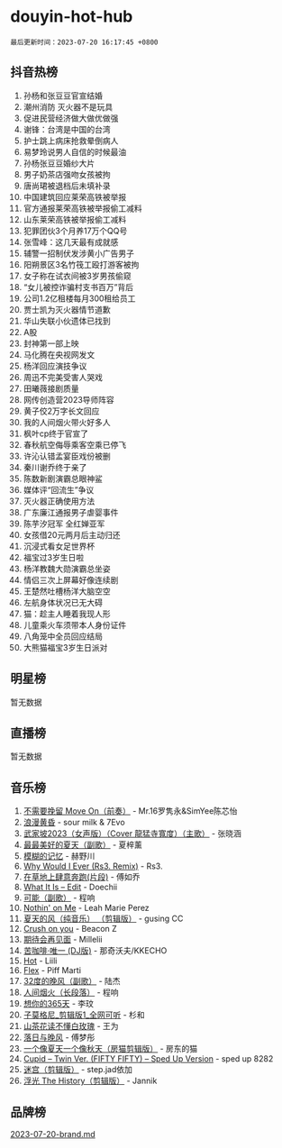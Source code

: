 # douyin-hot-hub

`最后更新时间：2023-07-20 16:17:45 +0800`

## 抖音热榜

1. 孙杨和张豆豆官宣结婚
1. 潮州消防 灭火器不是玩具
1. 促进民营经济做大做优做强
1. 谢锋：台湾是中国的台湾
1. 护士跳上病床抢救晕倒病人
1. 易梦玲说男人自信的时候最油
1. 孙杨张豆豆婚纱大片
1. 男子奶茶店强吻女孩被拘
1. 唐尚珺被退档后未填补录
1. 中国建筑回应莱荣高铁被举报
1. 官方通报莱荣高铁被举报偷工减料
1. 山东莱荣高铁被举报偷工减料
1. 犯罪团伙3个月养17万个QQ号
1. 张雪峰：这几天最有成就感
1. 辅警一招制伏发涉黄小广告男子
1. 阳朔景区3名竹筏工殴打游客被拘
1. 女子称在试衣间被3岁男孩偷窥
1. “女儿被控诈骗村支书百万”背后
1. 公司1.2亿租楼每月300租给员工
1. 贾士凯为灭火器情节道歉
1. 华山失联小伙遗体已找到
1. A股
1. 封神第一部上映
1. 马化腾在央视网发文
1. 杨洋回应演技争议
1. 周迅不完美受害人哭戏
1. 田曦薇接剧质量
1. 网传创造营2023导师阵容
1. 黄子佼2万字长文回应
1. 我的人间烟火带火好多人
1. 枫叶cp终于官宣了
1. 春秋航空侮辱乘客空乘已停飞
1. 许沁认错孟宴臣戏份被删
1. 秦川谢乔终于亲了
1. 陈数新剧演霸总眼神鲨
1. 媒体评“回流生”争议
1. 灭火器正确使用方法
1. 广东廉江通报男子虐婴事件
1. 陈芋汐冠军 全红婵亚军
1. 女孩借20元两月后主动归还
1. 沉浸式看女足世界杯
1. 福宝过3岁生日啦
1. 杨洋教魏大勋演霸总坐姿
1. 情侣三次上屏幕好像连续剧
1. 王楚然吐槽杨洋大脑空空
1. 左航身体状况已无大碍
1. 猫：趁主人睡着我现人形
1. 儿童乘火车须带本人身份证件
1. 八角笼中全员回应结局
1. 大熊猫福宝3岁生日派对

## 明星榜

暂无数据

## 直播榜

暂无数据

## 音乐榜

1. [不需要挽留 Move On（前奏）](https://sf6-cdn-tos.douyinstatic.com/obj/tos-cn-ve-2774/ooCBhgCCkF4nExzQL9WZSUbitfA8IsDkgQIYhe) - Mr.16罗隽永&SimYee陈芯怡
1. [浪漫黄昏](https://sf6-cdn-tos.douyinstatic.com/obj/tos-cn-ve-2774/a2e4e0b8cf8b4cc0a6bfed7cd21bd5a0) - sour milk & 7Evo
1. [武家坡2023（女声版）（Cover 龍猛寺寬度）（主歌）](https://sf3-cdn-tos.douyinstatic.com/obj/tos-cn-ve-2774/oEIACj0tGBoytgZUwEUCP8DAIgnZfwGIfb9xjD) - 张晓涵
1. [最最美好的夏天（副歌）](https://sf6-cdn-tos.douyinstatic.com/obj/tos-cn-ve-2774/o4FMghDLZkPIkCutdrsXlbTHcaZztBfeCp9AFS) - 夏梓薰
1. [模糊的记忆](https://sf3-cdn-tos.douyinstatic.com/obj/tos-cn-ve-2774/ocrRNOQnkB1MNO9eD1sd3CIytBehbIbglZUFAT) - 赫野川
1. [Why Would I Ever (Rs3. Remix)](https://sf3-cdn-tos.douyinstatic.com/obj/tos-cn-ve-2774/oQNX0xZhO8IXeCRjCJQUZzkfQNLi2ItDAzEBgz) - Rs3.
1. [在草地上肆意奔跑(片段)](https://sf6-cdn-tos.douyinstatic.com/obj/tos-cn-ve-2774/8831d494742f45dabdfa8adb8b817259) - 傅如乔
1. [What It Is – Edit](https://sf3-cdn-tos.douyinstatic.com/obj/tos-cn-ve-2774/o0mszhwrI3yCyGWBMAaQUof2lTzIXANSLrBh4L) - Doechii
1. [可能（副歌）](https://sf6-cdn-tos.douyinstatic.com/obj/tos-cn-ve-2774/cde1731888894259b333569393c2fb51) - 程响
1. [Nothin' on Me](https://sf3-cdn-tos.douyinstatic.com/obj/tos-cn-ve-2774/4db3d954346848aaa9ec9709bb1eace1) - Leah Marie Perez
1. [夏天的风（纯音乐） （剪辑版）](https://sf6-cdn-tos.douyinstatic.com/obj/tos-cn-ve-2774/oUzLjBZZFQAoNRmGokEeD5zfQCObp6UeFAnTa6) - gusing CC
1. [Crush on you](https://sf3-cdn-tos.douyinstatic.com/obj/tos-cn-ve-2774/b23c3d5786714e90898fb2a43fb44ff7) - Beacon Z
1. [期待会再见面](https://sf6-cdn-tos.douyinstatic.com/obj/tos-cn-ve-2774/oILtyb5PbgnZnnFogRIDCNBDmAzeQk8BjThRfX) - Millelii
1. [苦咖啡·唯一 (DJ版)](https://sf6-cdn-tos.douyinstatic.com/obj/tos-cn-ve-2774/oohZWXUzNXlh9bzpBgNUfJCQHGILwWgDBaejQt) - 那奇沃夫/KKECHO
1. [Hot](https://sf3-cdn-tos.douyinstatic.com/obj/tos-cn-ve-2774/a63be641febf4335a8996c8a877dee1c) - Liili
1. [Flex](https://sf3-cdn-tos.douyinstatic.com/obj/tos-cn-ve-2774/fdd81ae057724bbe9f599a36af513da8) - Piff Marti
1. [32度的晚风（副歌）](https://sf6-cdn-tos.douyinstatic.com/obj/tos-cn-ve-2774/o8mEd4CARee2Lv5ReRW2KyIyZ9Q1YojfPZyXHA) - 陆杰
1. [人间烟火（长段落）](https://sf3-cdn-tos.douyinstatic.com/obj/tos-cn-ve-2774/eeb7f9f284d74db097f8341ace44bfa2) - 程响
1. [想你的365天](https://sf6-cdn-tos.douyinstatic.com/obj/tos-cn-ve-2774/f9f7574abe01480a95d11e74817984b4) - 李玟
1. [子莫格尼_剪辑版1_全网可听](https://sf3-cdn-tos.douyinstatic.com/obj/tos-cn-ve-2774/okgjBiZZDqmeFfACngDQ48okZJ9knBMDtbwo8Q) - 杉和
1. [山茶花读不懂白玫瑰](https://sf6-cdn-tos.douyinstatic.com/obj/tos-cn-ve-2774/osfn8B7DktrRHEPJgPCfDbw7QDQEkwC16BxZg9) - 王为
1. [落日与晚风](https://sf6-cdn-tos.douyinstatic.com/obj/tos-cn-ve-2774/oIGWNBzwrUqAmfsCxckzkGhWQIaAAUgU19HChy) - 傅梦彤
1. [一个像夏天一个像秋天（房猫剪辑版）](https://sf3-cdn-tos.douyinstatic.com/obj/tos-cn-ve-2774/a5a649d88ef0437b918efc8be7005a59) - 房东的猫
1. [Cupid – Twin Ver. (FIFTY FIFTY) – Sped Up Version](https://sf3-cdn-tos.douyinstatic.com/obj/tos-cn-ve-2774/oMonQQ6t8nCfUnw44y8XBZkJytCgEBtWYebB2D) - sped up 8282
1. [迷宫（剪辑版）](https://sf6-cdn-tos.douyinstatic.com/obj/tos-cn-ve-2774/oUkKabRnnDiI8GjaQrDHYQh0VCgQB0AA4ezefF) - step.jad依加
1. [浮光 The History（剪辑版）](https://sf3-cdn-tos.douyinstatic.com/obj/tos-cn-ve-2774/oIkABGgUD0nCgDneOBBKSj79UBoAZtQjIi3fbl) - Jannik

## 品牌榜

[2023-07-20-brand.md](2023-07-20-brand.md)
